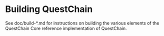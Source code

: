 Building QuestChain
=============

See doc/build-*.md for instructions on building the various
elements of the QuestChain Core reference implementation of QuestChain.
